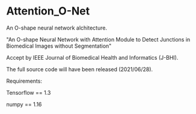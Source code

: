 # Attention_O-Net
An O-shape neural network alchitecture.

"An O-shape Neural Network with Attention Module to Detect Junctions in Biomedical Images without Segmentation"


Accept by IEEE Journal of Biomedical Health and Informatics (J-BHI).

The full source code will have been released (2021/06/28).



Requirements:

Tensorflow  == 1.3

numpy == 1.16
